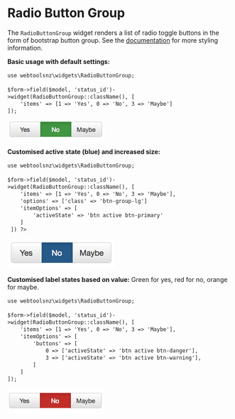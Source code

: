 # Radio Button Group

The `RadioButtonGroup` widget renders a list of radio toggle buttons in the form of bootstrap button group. See the [documentation](http://getbootstrap.com/components/#btn-groups)  for more styling information.

**Basic usage with default settings:**
~~~
use webtoolsnz\widgets\RadioButtonGroup;

$form->field($model, 'status_id')->widget(RadioButtonGroup::className(), [
	'items' => [1 => 'Yes', 0 => 'No', 3 => 'Maybe']
]);
~~~
![screenshot](/docs/images/radio-button-group1.png?raw=true)


**Customised active state (blue) and increased size:**
~~~
use webtoolsnz\widgets\RadioButtonGroup;

$form->field($model, 'status_id')->widget(RadioButtonGroup::className(), [
	'items' => [1 => 'Yes', 0 => 'No', 3 => 'Maybe'],
	'options' => ['class' => 'btn-group-lg']
    'itemOptions' => [
    	'activeState' => 'btn active btn-primary'
    ]
 ]) ?>
~~~
![screenshot](/docs/images/radio-button-group2.png?raw=true)

**Customised label states based on value:**
Green for yes, red for no, orange for maybe.
~~~
use webtoolsnz\widgets\RadioButtonGroup;

$form->field($model, 'status_id')->widget(RadioButtonGroup::className(), [
	'items' => [1 => 'Yes', 0 => 'No', 3 => 'Maybe'],
	'itemOptions' => [
		'buttons' => [
        	0 => ['activeState' => 'btn active btn-danger'],
            3 => ['activeState' => 'btn active btn-warning'],
        ]
	]
]);
~~~
![screenshot](/docs/images/radio-button-group3.png?raw=true)